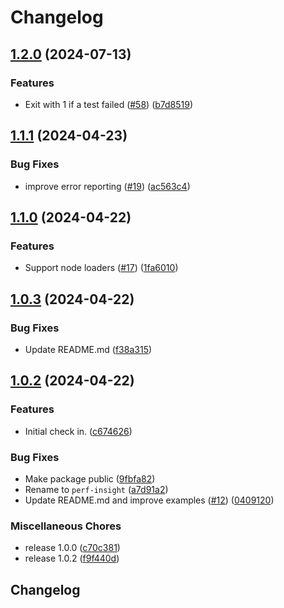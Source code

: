 # Changelog

## [1.2.0](https://github.com/streetsidesoftware/perf-insight/compare/perf-insight-repo-1.1.1...perf-insight-repo-1.2.0) (2024-07-13)


### Features

* Exit with 1 if a test failed ([#58](https://github.com/streetsidesoftware/perf-insight/issues/58)) ([b7d8519](https://github.com/streetsidesoftware/perf-insight/commit/b7d85194d0f3614e7a831ac7c937461b096649a6))

## [1.1.1](https://github.com/streetsidesoftware/perf-insight/compare/perf-insight-repo-1.1.0...perf-insight-repo-1.1.1) (2024-04-23)


### Bug Fixes

* improve error reporting ([#19](https://github.com/streetsidesoftware/perf-insight/issues/19)) ([ac563c4](https://github.com/streetsidesoftware/perf-insight/commit/ac563c4e011fc86000074f46a0b453c1cc47b123))

## [1.1.0](https://github.com/streetsidesoftware/perf-insight/compare/perf-insight-repo-1.0.3...perf-insight-repo-1.1.0) (2024-04-22)


### Features

* Support node loaders ([#17](https://github.com/streetsidesoftware/perf-insight/issues/17)) ([1fa6010](https://github.com/streetsidesoftware/perf-insight/commit/1fa60101f0acd8270d780db440f4231971c3ba5d))

## [1.0.3](https://github.com/streetsidesoftware/perf-insight/compare/perf-insight-repo-1.0.2...perf-insight-repo-1.0.3) (2024-04-22)


### Bug Fixes

* Update README.md ([f38a315](https://github.com/streetsidesoftware/perf-insight/commit/f38a315f262d87c27befe729efb9115da9ddb5dc))

## [1.0.2](https://github.com/streetsidesoftware/perf-insight/compare/perf-insight-repo-v1.0.0...perf-insight-repo-1.0.2) (2024-04-22)


### Features

* Initial check in. ([c674626](https://github.com/streetsidesoftware/perf-insight/commit/c674626cf9d04471d9c44718052a5172d48749dc))


### Bug Fixes

* Make package public ([9fbfa82](https://github.com/streetsidesoftware/perf-insight/commit/9fbfa82df72854977890718cd1affb531949133a))
* Rename to `perf-insight` ([a7d91a2](https://github.com/streetsidesoftware/perf-insight/commit/a7d91a25f4494353cc709e2641787361f663bcb6))
* Update README.md and improve examples ([#12](https://github.com/streetsidesoftware/perf-insight/issues/12)) ([0409120](https://github.com/streetsidesoftware/perf-insight/commit/040912029f2d4faea6ed1a65b37a5c9ac04c42ce))


### Miscellaneous Chores

* release 1.0.0 ([c70c381](https://github.com/streetsidesoftware/perf-insight/commit/c70c3819b00874ca762d48a9d09979f668c454c0))
* release 1.0.2 ([f9f440d](https://github.com/streetsidesoftware/perf-insight/commit/f9f440d72bd5a57f0bfb1c23b47da67bde67ac28))

## Changelog

